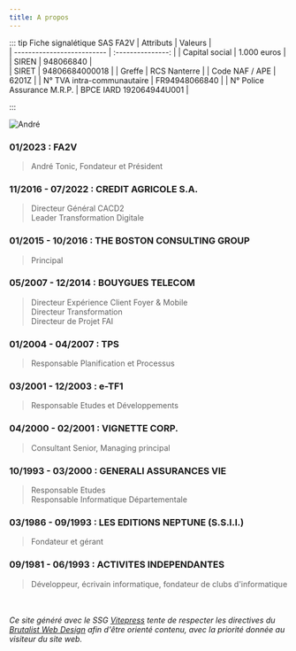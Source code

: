 ```yaml
---
title: A propos
---
```


::: tip Fiche signalétique SAS FA2V
| Attributs | Valeurs |  
| -------------------------- | :---------------: |
| Capital social | 1.000 euros |
| SIREN | 948066840 |  
| SIRET | 94806684000018 |
| Greffe | RCS Nanterre |
| Code NAF / APE | 6201Z |
| N° TVA intra-communautaire | FR94948066840 |
| N° Police Assurance M.R.P. | BPCE IARD 192064944U001 |

:::
<br>

![André](/assets/img/ato_nb.webp "André")

### 01/2023 : FA2V

> André Tonic, Fondateur et Président

### 11/2016 - 07/2022 : CREDIT AGRICOLE S.A.

> Directeur Général CACD2<br>
> Leader Transformation Digitale

### 01/2015 - 10/2016 : THE BOSTON CONSULTING GROUP

> Principal

### 05/2007 - 12/2014 : BOUYGUES TELECOM

> Directeur Expérience Client Foyer & Mobile<br>
> Directeur Transformation<br>
> Directeur de Projet FAI

### 01/2004 - 04/2007 : TPS

> Responsable Planification et Processus

### 03/2001 - 12/2003 : e-TF1

> Responsable Etudes et Développements

### 04/2000 - 02/2001 : VIGNETTE CORP.

> Consultant Senior, Managing principal

### 10/1993 - 03/2000 : GENERALI ASSURANCES VIE

> Responsable Etudes<br>
> Responsable Informatique Départementale

### 03/1986 - 09/1993 : LES EDITIONS NEPTUNE (S.S.I.I.)

> Fondateur et gérant

### 09/1981 - 06/1993 : ACTIVITES INDEPENDANTES

> Développeur, écrivain informatique, fondateur de clubs d'informatique

<br><br>
<i>Ce site généré avec le SSG <a target="_blank" href="https://vitepress.dev/">Vitepress</a> tente de respecter les directives du <a target="_blank" href="https://brutalist-web.design">Brutalist Web Design</a> afin d'être orienté contenu, avec la priorité donnée au visiteur du site web.</i>